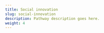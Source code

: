 ```yaml
---
title: Social innovation
slug: social-innovation
description: Pathway description goes here.
weight: 4
---
```

